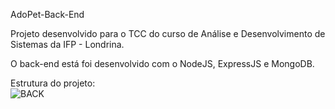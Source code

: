 AdoPet-Back-End

Projeto desenvolvido para o TCC do curso de Análise e Desenvolvimento de Sistemas da IFP - Londrina.

O back-end está foi desenvolvido com o NodeJS, ExpressJS e MongoDB.

Estrutura do projeto: <br/>
![BACK](https://user-images.githubusercontent.com/74630279/217039990-149f2d21-5553-4c3c-9ca0-632e50f3bf09.jpg)
